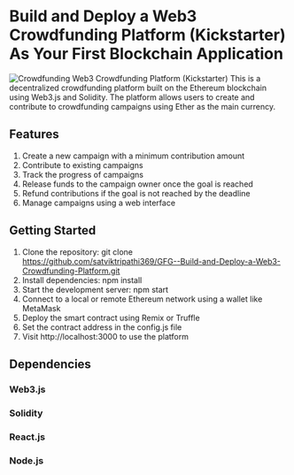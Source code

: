 # Build and Deploy a Web3 Crowdfunding Platform (Kickstarter) As Your First Blockchain Application
![Crowdfunding](https://drive.google.com/file/d/1oOLR-FjLjlCv9r5_JJwCdmIINETmk16L/view?usp=sharing)
Web3 Crowdfunding Platform (Kickstarter)
This is a decentralized crowdfunding platform built on the Ethereum blockchain using Web3.js and Solidity. The platform allows users to create and contribute to crowdfunding campaigns using Ether as the main currency.

## Features
1. Create a new campaign with a minimum contribution amount
2. Contribute to existing campaigns
3. Track the progress of campaigns
4. Release funds to the campaign owner once the goal is reached
5. Refund contributions if the goal is not reached by the deadline
6. Manage campaigns using a web interface

## Getting Started
1. Clone the repository: git clone https://github.com/satviktripathi369/GFG--Build-and-Deploy-a-Web3-Crowdfunding-Platform.git
2. Install dependencies: npm install
3. Start the development server: npm start
4. Connect to a local or remote Ethereum network using a wallet like MetaMask
5. Deploy the smart contract using Remix or Truffle
6. Set the contract address in the config.js file
7. Visit http://localhost:3000 to use the platform

## Dependencies
### Web3.js
### Solidity
### React.js
### Node.js

